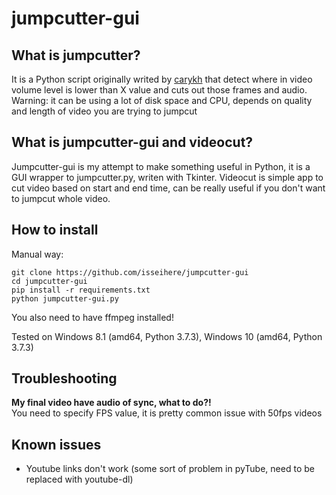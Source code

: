 # jumpcutter-gui
## What is jumpcutter?
It is a Python script originally writed by [carykh](https://github.com/carykh/jumpcutter) that detect where in video volume level is lower than X value and cuts out those frames and audio.  
Warning: it can be using a lot of disk space and CPU, depends on quality and length of video you are trying to jumpcut
## What is jumpcutter-gui and videocut?
Jumpcutter-gui is my attempt to make something useful in Python, it is a GUI wrapper to jumpcutter.py, writen with Tkinter. Videocut is simple app to cut video based on start and end time, can be really useful if you don't want to jumpcut whole video.
## How to install
Manual way:  
```
git clone https://github.com/isseihere/jumpcutter-gui
cd jumpcutter-gui
pip install -r requirements.txt
python jumpcutter-gui.py
```
You also need to have ffmpeg installed!

Tested on Windows 8.1 (amd64, Python 3.7.3), Windows 10 (amd64, Python 3.7.3)

## Troubleshooting
**My final video have audio of sync, what to do?!**  
You need to specify FPS value, it is pretty common issue with 50fps videos

## Known issues
- Youtube links don't work (some sort of problem in pyTube, need to be replaced with youtube-dl)
